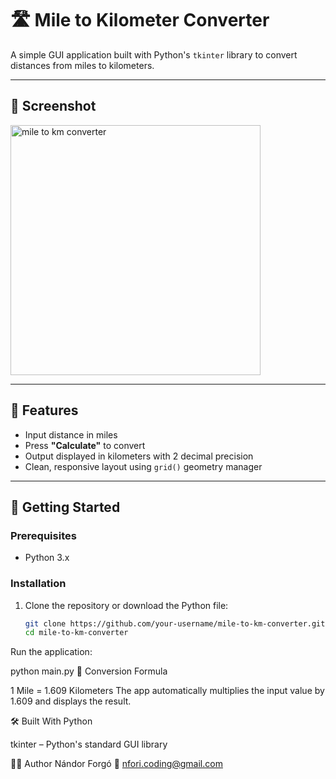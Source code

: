 # 🛣️ Mile to Kilometer Converter

A simple GUI application built with Python's `tkinter` library to convert distances from miles to kilometers.

---

## 📸 Screenshot

<img src="https://i.imgur.com/ahYbKqc.png" alt="mile to km converter" width="400"/> <!-- opcionális -->

---

## 🧠 Features

- Input distance in miles
- Press **"Calculate"** to convert
- Output displayed in kilometers with 2 decimal precision
- Clean, responsive layout using `grid()` geometry manager

---

## 🚀 Getting Started

### Prerequisites

- Python 3.x

### Installation

1. Clone the repository or download the Python file:
   ```bash
   git clone https://github.com/your-username/mile-to-km-converter.git
   cd mile-to-km-converter


Run the application:

python main.py
🧮 Conversion Formula

1 Mile = 1.609 Kilometers
The app automatically multiplies the input value by 1.609 and displays the result.

🛠 Built With
Python

tkinter – Python's standard GUI library

👨‍💻 Author
Nándor Forgó
📧 nfori.coding@gmail.com
